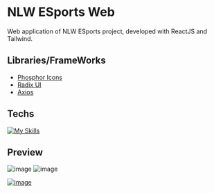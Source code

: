 # NLW ESports Web
Web application of NLW ESports project, developed with ReactJS and Tailwind.

## Libraries/FrameWorks
- [Phosphor Icons](https://phosphoricons.com/)
- [Radix UI](https://www.radix-ui.com/docs/primitives/overview/getting-started)
- [Axios](https://axios-http.com/ptbr/docs/intro)

## Techs

[![My Skills](https://skillicons.dev/icons?i=react,tailwind,vite,radix)](https://skillicons.dev)

## Preview

![image](https://user-images.githubusercontent.com/86017907/192169974-dd3720ff-1fc7-41dd-af25-061b434ed620.png)
![image](https://user-images.githubusercontent.com/86017907/192169999-1b50c1ba-e19e-42a8-ad52-297fb6d38820.png)

[![image](https://user-images.githubusercontent.com/86017907/179060688-590eac0e-1195-4bad-80d3-8c848b0af5e2.png)](/LICENSE)
